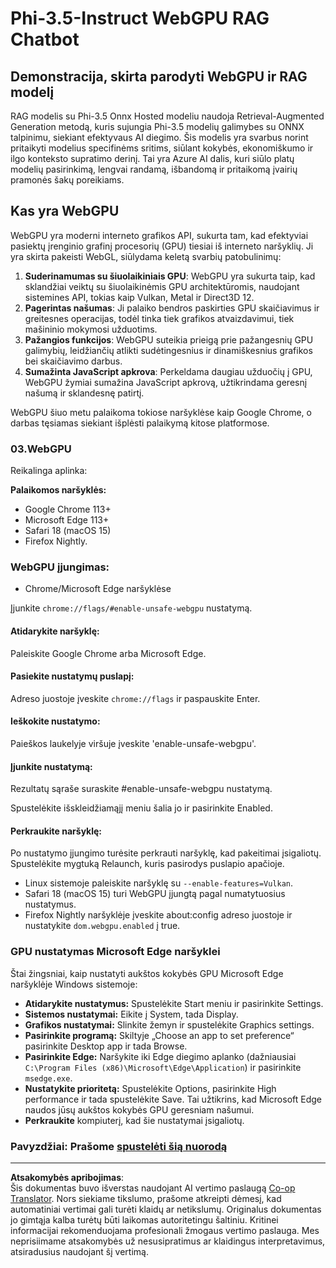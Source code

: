 <!--
CO_OP_TRANSLATOR_METADATA:
{
  "original_hash": "b62864faf628eb07f5231d4885555198",
  "translation_date": "2025-09-12T14:29:37+00:00",
  "source_file": "md/02.Application/01.TextAndChat/Phi3/WebGPUWithPhi35Readme.md",
  "language_code": "lt"
}
-->
# Phi-3.5-Instruct WebGPU RAG Chatbot

## Demonstracija, skirta parodyti WebGPU ir RAG modelį

RAG modelis su Phi-3.5 Onnx Hosted modeliu naudoja Retrieval-Augmented Generation metodą, kuris sujungia Phi-3.5 modelių galimybes su ONNX talpinimu, siekiant efektyvaus AI diegimo. Šis modelis yra svarbus norint pritaikyti modelius specifinėms sritims, siūlant kokybės, ekonomiškumo ir ilgo konteksto supratimo derinį. Tai yra Azure AI dalis, kuri siūlo platų modelių pasirinkimą, lengvai randamą, išbandomą ir pritaikomą įvairių pramonės šakų poreikiams.

## Kas yra WebGPU
WebGPU yra moderni interneto grafikos API, sukurta tam, kad efektyviai pasiektų įrenginio grafinį procesorių (GPU) tiesiai iš interneto naršyklių. Ji yra skirta pakeisti WebGL, siūlydama keletą svarbių patobulinimų:

1. **Suderinamumas su šiuolaikiniais GPU**: WebGPU yra sukurta taip, kad sklandžiai veiktų su šiuolaikinėmis GPU architektūromis, naudojant sistemines API, tokias kaip Vulkan, Metal ir Direct3D 12.
2. **Pagerintas našumas**: Ji palaiko bendros paskirties GPU skaičiavimus ir greitesnes operacijas, todėl tinka tiek grafikos atvaizdavimui, tiek mašininio mokymosi užduotims.
3. **Pažangios funkcijos**: WebGPU suteikia prieigą prie pažangesnių GPU galimybių, leidžiančių atlikti sudėtingesnius ir dinamiškesnius grafikos bei skaičiavimo darbus.
4. **Sumažinta JavaScript apkrova**: Perkeldama daugiau užduočių į GPU, WebGPU žymiai sumažina JavaScript apkrovą, užtikrindama geresnį našumą ir sklandesnę patirtį.

WebGPU šiuo metu palaikoma tokiose naršyklėse kaip Google Chrome, o darbas tęsiamas siekiant išplėsti palaikymą kitose platformose.

### 03.WebGPU
Reikalinga aplinka:

**Palaikomos naršyklės:** 
- Google Chrome 113+
- Microsoft Edge 113+
- Safari 18 (macOS 15)
- Firefox Nightly.

### WebGPU įjungimas:

- Chrome/Microsoft Edge naršyklėse 

Įjunkite `chrome://flags/#enable-unsafe-webgpu` nustatymą.

#### Atidarykite naršyklę:
Paleiskite Google Chrome arba Microsoft Edge.

#### Pasiekite nustatymų puslapį:
Adreso juostoje įveskite `chrome://flags` ir paspauskite Enter.

#### Ieškokite nustatymo:
Paieškos laukelyje viršuje įveskite 'enable-unsafe-webgpu'.

#### Įjunkite nustatymą:
Rezultatų sąraše suraskite #enable-unsafe-webgpu nustatymą.

Spustelėkite išskleidžiamąjį meniu šalia jo ir pasirinkite Enabled.

#### Perkraukite naršyklę:

Po nustatymo įjungimo turėsite perkrauti naršyklę, kad pakeitimai įsigaliotų. Spustelėkite mygtuką Relaunch, kuris pasirodys puslapio apačioje.

- Linux sistemoje paleiskite naršyklę su `--enable-features=Vulkan`.
- Safari 18 (macOS 15) turi WebGPU įjungtą pagal numatytuosius nustatymus.
- Firefox Nightly naršyklėje įveskite about:config adreso juostoje ir nustatykite `dom.webgpu.enabled` į true.

### GPU nustatymas Microsoft Edge naršyklei 

Štai žingsniai, kaip nustatyti aukštos kokybės GPU Microsoft Edge naršyklėje Windows sistemoje:

- **Atidarykite nustatymus:** Spustelėkite Start meniu ir pasirinkite Settings.
- **Sistemos nustatymai:** Eikite į System, tada Display.
- **Grafikos nustatymai:** Slinkite žemyn ir spustelėkite Graphics settings.
- **Pasirinkite programą:** Skiltyje „Choose an app to set preference“ pasirinkite Desktop app ir tada Browse.
- **Pasirinkite Edge:** Naršykite iki Edge diegimo aplanko (dažniausiai `C:\Program Files (x86)\Microsoft\Edge\Application`) ir pasirinkite `msedge.exe`.
- **Nustatykite prioritetą:** Spustelėkite Options, pasirinkite High performance ir tada spustelėkite Save.
Tai užtikrins, kad Microsoft Edge naudos jūsų aukštos kokybės GPU geresniam našumui.
- **Perkraukite** kompiuterį, kad šie nustatymai įsigaliotų.

### Pavyzdžiai: Prašome [spustelėti šią nuorodą](https://github.com/microsoft/aitour-exploring-cutting-edge-models/tree/main/src/02.ONNXRuntime/01.WebGPUChatRAG)

---

**Atsakomybės apribojimas**:  
Šis dokumentas buvo išverstas naudojant AI vertimo paslaugą [Co-op Translator](https://github.com/Azure/co-op-translator). Nors siekiame tikslumo, prašome atkreipti dėmesį, kad automatiniai vertimai gali turėti klaidų ar netikslumų. Originalus dokumentas jo gimtąja kalba turėtų būti laikomas autoritetingu šaltiniu. Kritinei informacijai rekomenduojama profesionali žmogaus vertimo paslauga. Mes neprisiimame atsakomybės už nesusipratimus ar klaidingus interpretavimus, atsiradusius naudojant šį vertimą.